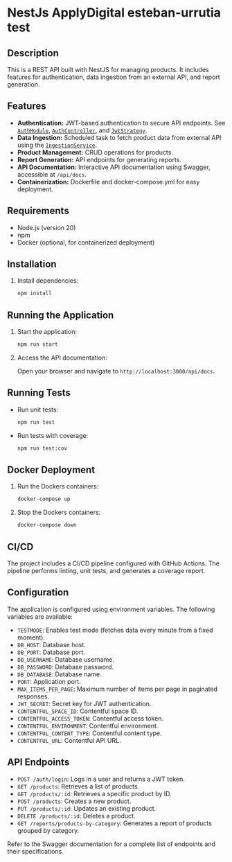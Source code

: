 # NestJs ApplyDigital esteban-urrutia test

## Description

This is a REST API built with NestJS for managing products.
It includes features for authentication, data ingestion from an external API,
and report generation.

## Features

*   **Authentication:** JWT-based authentication to secure API endpoints. See [`AuthModule`](src/auth/auth.module.ts), [`AuthController`](src/auth/auth.controller.ts), and [`JwtStrategy`](src/auth/jwt.strategy.ts).
*   **Data Ingestion:** Scheduled task to fetch product data from external API using the [`IngestionService`](src/ingestion/ingestion.service.ts).
*   **Product Management:** CRUD operations for products.
*   **Report Generation:** API endpoints for generating reports.
*   **API Documentation:** Interactive API documentation using Swagger, accessible at `/api/docs`.
*   **Containerization:** Dockerfile and docker-compose.yml for easy deployment.

## Requirements

*   Node.js (version 20)
*   npm
*   Docker (optional, for containerized deployment)

## Installation

1.  Install dependencies:

    ```bash
    npm install
    ```

## Running the Application

1.  Start the application:

    ```bash
    npm run start
    ```

2.  Access the API documentation:

    Open your browser and navigate to `http://localhost:3000/api/docs`.

## Running Tests

*   Run unit tests:

    ```bash
    npm run test
    ```

*   Run tests with coverage:

    ```bash
    npm run test:cov
    ```

## Docker Deployment

1.  Run the Dockers containers:

    ```bash
    docker-compose up
    ```

2.  Stop the Dockers containers:

    ```bash
    docker-compose down
    ```


## CI/CD

The project includes a CI/CD pipeline configured with GitHub Actions.
The pipeline performs linting, unit tests, and generates a coverage report.

## Configuration

The application is configured using environment variables. The following variables are available:

*   `TESTMODE`: Enables test mode (fetches data every minute from a fixed moment).
*   `DB_HOST`: Database host.
*   `DB_PORT`: Database port.
*   `DB_USERNAME`: Database username.
*   `DB_PASSWORD`: Database password.
*   `DB_DATABASE`: Database name.
*   `PORT`: Application port.
*   `MAX_ITEMS_PER_PAGE`: Maximum number of items per page in paginated responses.
*   `JWT_SECRET`: Secret key for JWT authentication.
*   `CONTENTFUL_SPACE_ID`: Contentful space ID.
*   `CONTENTFUL_ACCESS_TOKEN`: Contentful access token.
*   `CONTENTFUL_ENVIRONMENT`: Contentful environment.
*   `CONTENTFUL_CONTENT_TYPE`: Contentful content type.
*   `CONTENTFUL_URL`: Contentful API URL.

## API Endpoints

*   `POST /auth/login`: Logs in a user and returns a JWT token.
*   `GET /products`: Retrieves a list of products.
*   `GET /products/:id`: Retrieves a specific product by ID.
*   `POST /products`: Creates a new product.
*   `PUT /products/:id`: Updates an existing product.
*   `DELETE /products/:id`: Deletes a product.
*   `GET /reports/products-by-category`: Generates a report of products grouped by category.

Refer to the Swagger documentation for a complete list of endpoints and their specifications.